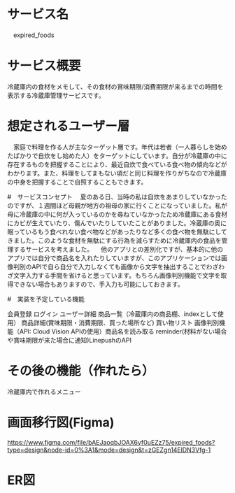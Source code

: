 # サービス名
　expired_foods

# サービス概要
 冷蔵庫内の食材をメモして、その食材の賞味期限/消費期限が来るまでの時間を表示する冷蔵庫管理サービスです。

 # 想定されるユーザー層
 　家庭で料理を作る人が主なターゲット層です。年代は若者（一人暮らしを始めたばかりで自炊をし始めた人）をターゲットにしています。自分が冷蔵庫の中に存在するものを把握することにより、最近自炊で食べている食べ物の傾向などがわかります。また、料理をしてまもない頃だと同じ料理を作りがちなので冷蔵庫の中身を把握することで自照することもできます。

 #　サービスコンセプト
 　夏のある日、当時の私は自炊をあまりしていなかったのですが、１週間ほど母親が地方の祖母の家に行くことになっていました。私が母に冷蔵庫の中に何が入っているのかを尋ねていなかったため冷蔵庫にある食材にカビが生えていたり、傷んでいたりしていたことがありました。冷蔵庫の奥に眠っているもう食べれない食べ物などがあったりなど多くの食べ物を無駄にしてきました。このような食材を無駄にする行為を減らすために冷蔵庫内の食品を管理するサービスを考えました。
 　他のアプリとの差別化ですが、基本的に他のアプリでは自分で商品名を入れたりしていますが、このアプリケーションでは画像判別のAPIで自ら自分で入力しなくても画像から文字を抽出することでわざわざ文字入力する手間を省けると思っています。もちろん画像判別機能で文字を取得できない場合もありますので、手入力も可能にしておきます。

 #　実装を予定している機能

 会員登録
 ログイン
 ユーザー詳細
 商品一覧（冷蔵庫内の商品棚、indexとして使用）
 商品詳細(賞味期限・消費期限、買った場所など)
 買い物リスト
 画像判別機能（API: Cloud Vision APIの使用）商品名を読み取る
 reminder(材料がない場合や賞味期限が来た場合に通知)LinepushのAPI

# その後の機能（作れたら）

冷蔵庫内で作れるメニュー



# 画面移行図(Figma)
https://www.figma.com/file/bAEJaoqbJOAX6yf0uEZz75/expired_foods?type=design&node-id=0%3A1&mode=design&t=zGEZgn14ElDN3Vfg-1

# ER図
<script type="text/javascript" src="https://app.diagrams.net/js/viewer-static.min.js"></script>